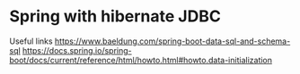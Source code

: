 # Spring with hibernate JDBC 
Useful links
https://www.baeldung.com/spring-boot-data-sql-and-schema-sql
https://docs.spring.io/spring-boot/docs/current/reference/html/howto.html#howto.data-initialization